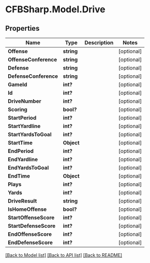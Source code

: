 # CFBSharp.Model.Drive
## Properties

Name | Type | Description | Notes
------------ | ------------- | ------------- | -------------
**Offense** | **string** |  | [optional] 
**OffenseConference** | **string** |  | [optional] 
**Defense** | **string** |  | [optional] 
**DefenseConference** | **string** |  | [optional] 
**GameId** | **int?** |  | [optional] 
**Id** | **int?** |  | [optional] 
**DriveNumber** | **int?** |  | [optional] 
**Scoring** | **bool?** |  | [optional] 
**StartPeriod** | **int?** |  | [optional] 
**StartYardline** | **int?** |  | [optional] 
**StartYardsToGoal** | **int?** |  | [optional] 
**StartTime** | **Object** |  | [optional] 
**EndPeriod** | **int?** |  | [optional] 
**EndYardline** | **int?** |  | [optional] 
**EndYardsToGoal** | **int?** |  | [optional] 
**EndTime** | **Object** |  | [optional] 
**Plays** | **int?** |  | [optional] 
**Yards** | **int?** |  | [optional] 
**DriveResult** | **string** |  | [optional] 
**IsHomeOffense** | **bool?** |  | [optional] 
**StartOffenseScore** | **int?** |  | [optional] 
**StartDefenseScore** | **int?** |  | [optional] 
**EndOffenseScore** | **int?** |  | [optional] 
**EndDefenseScore** | **int?** |  | [optional] 

[[Back to Model list]](../README.md#documentation-for-models) [[Back to API list]](../README.md#documentation-for-api-endpoints) [[Back to README]](../README.md)


